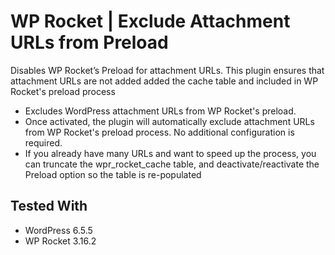 # WP Rocket | Exclude Attachment URLs from Preload

Disables WP Rocket’s Preload for attachment URLs. This plugin ensures that attachment URLs are not added added the cache table and included in WP Rocket's preload process 

- Excludes WordPress attachment URLs from WP Rocket's preload.
- Once activated, the plugin will automatically exclude attachment URLs from WP Rocket's preload process. No additional configuration is required.
- If you already have many URLs and want to speed up the process, you can truncate the wpr_rocket_cache table, and deactivate/reactivate the Preload option so the table is re-populated



## Tested With
- WordPress 6.5.5 
- WP Rocket 3.16.2

